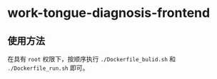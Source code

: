 # work-tongue-diagnosis-frontend

## 使用方法

在具有 `root` 权限下，按顺序执行 `./Dockerfile_bulid.sh` 和 `./Dockerfile_run.sh` 即可。

